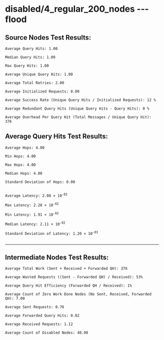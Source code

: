# disabled/4_regular_200_nodes --- flood
## Source Nodes Test Results:
	Average Query Hits: 1.00

	Median Query Hits: 1.00

	Max Query Hits: 1.00

	Average Unique Query Hits: 1.00

	Average Total Retries: 2.00

	Average Initialized Requests: 8.00

	Average Success Rate (Unique Query Hits / Initialized Requests): 12 %

	Average Redundant Query Hits (Unique Query Hits - Query Hits): 0 %

	Average Overhead Per Query Hit (Total Messages / Unique Query Hit): 376



## Average Query Hits Test Results:
<pre><code>Average Hops: 4.00

Min Hops: 4.00

Max Hops: 4.00

Median Hops: 4.00

Standard Deviation of Hops: 0.00


Average Latency: 2.08 × 10<sup>-02</sup>

Max Latency: 2.28 × 10<sup>-02</sup>

Min Latency: 1.91 × 10<sup>-02</sup>

Median Latency: 2.11 × 10<sup>-02</sup>

Standard Deviation of Latency: 1.20 × 10<sup>-03</sup>

</code></pre>

---------------------------------------------
## Intermediate Nodes Test Results:

	Average Total Work (Sent + Received + Forwarded QH): 376

	Average Wasted Requests ((Sent - Forwarded QH) / Received): 53%

	Average Query Hit Efficiency (Forwarded QH / Received): 1%

	Average Count of Zero Work Done Nodes (No Sent, Received, Forwarded QH): 7.00

	Average Sent Requests: 0.76

	Average Forwarded Query Hits: 0.02

	Average Received Requests: 1.12

	Average Count of Disabled Nodes: 40.00

